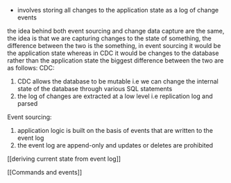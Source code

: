 - involves storing all changes to the application state as a log of change events 

the idea behind both event sourcing and change data capture are the same, the idea is that we are capturing changes to the state of something, the difference between the two is the something, in event sourcing it would be the application state whereas in  CDC it would be changes to the database rather than the application state
the biggest difference between the two are as follows:
CDC:
1. CDC allows the database to be mutable i.e we can change the internal state of the database through various SQL statements 
2. the log of changes are extracted at a low level i.e replication log and parsed

Event sourcing:
1. application logic is built on the basis of events that are written to the event log
2. the event log are append-only and updates or deletes are prohibited 


[[deriving current state from event log]]

[[Commands and events]]